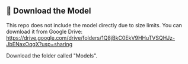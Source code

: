 ## 🔽 Download the Model

This repo does not include the model directly due to size limits. You can download it from Google Drive:
https://drive.google.com/drive/folders/1Q8jBkC0EkV9HHuTVSQHJz-JbENaxOqqX?usp=sharing

Download the folder called "Models".
